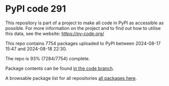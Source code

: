 # PyPI code 291

This repository is part of a project to make all code in PyPI as accessible as possible. For more information 
on the project and to find out how to utilise this data, see the website: https://py-code.org/

This repo contains 7754 packages uploaded to PyPI between 
2024-08-17 15:47 and 2024-08-18 22:30.

The repo is 93% (7284/7754) complete.

Package contents can be found [in the code branch](https://github.com/pypi-data/pypi-mirror-291/tree/code/packages).

A browsable package list for all repositories [all packages here](https://py-code.org/repositories/pypi-mirror-291).


